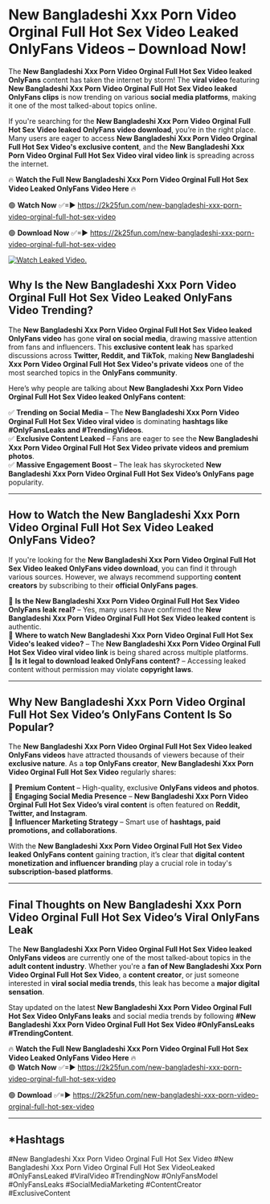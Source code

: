 # New Bangladeshi Xxx Porn Video Orginal Full Hot Sex Video Leaked OnlyFans Videos – Download Now!

The **New Bangladeshi Xxx Porn Video Orginal Full Hot Sex Video leaked OnlyFans** content has taken the internet by storm! The **viral video** featuring **New Bangladeshi Xxx Porn Video Orginal Full Hot Sex Video leaked OnlyFans clips** is now trending on various **social media platforms**, making it one of the most talked-about topics online.  

If you're searching for the **New Bangladeshi Xxx Porn Video Orginal Full Hot Sex Video leaked OnlyFans video download**, you’re in the right place. Many users are eager to access **New Bangladeshi Xxx Porn Video Orginal Full Hot Sex Video's exclusive content**, and the **New Bangladeshi Xxx Porn Video Orginal Full Hot Sex Video viral video link** is spreading across the internet.  

🔥 **Watch the Full New Bangladeshi Xxx Porn Video Orginal Full Hot Sex Video Leaked OnlyFans Video Here** 🔥  

🟢 **Watch Now** ✅=► https://2k25fun.com/new-bangladeshi-xxx-porn-video-orginal-full-hot-sex-video

🟢 **Download Now** ✅=► https://2k25fun.com/new-bangladeshi-xxx-porn-video-orginal-full-hot-sex-video

[![Watch Leaked Video.](https://miro.medium.com/v2/resize:fit:828/format:webp/1*cilzJN44JGOrTw9NJCrNHA.gif "Watch Leaked Video")](https://2k25fun.com/new-bangladeshi-xxx-porn-video-orginal-full-hot-sex-video)

## **Why Is the New Bangladeshi Xxx Porn Video Orginal Full Hot Sex Video Leaked OnlyFans Video Trending?**  

The **New Bangladeshi Xxx Porn Video Orginal Full Hot Sex Video leaked OnlyFans video** has gone **viral on social media**, drawing massive attention from fans and influencers. This **exclusive content leak** has sparked discussions across **Twitter, Reddit, and TikTok**, making **New Bangladeshi Xxx Porn Video Orginal Full Hot Sex Video's private videos** one of the most searched topics in the **OnlyFans community**.  

Here’s why people are talking about **New Bangladeshi Xxx Porn Video Orginal Full Hot Sex Video leaked OnlyFans content**:  

✅ **Trending on Social Media** – The **New Bangladeshi Xxx Porn Video Orginal Full Hot Sex Video viral video** is dominating **hashtags like #OnlyFansLeaks and #TrendingVideos**.  
✅ **Exclusive Content Leaked** – Fans are eager to see the **New Bangladeshi Xxx Porn Video Orginal Full Hot Sex Video private videos and premium photos**.  
✅ **Massive Engagement Boost** – The leak has skyrocketed **New Bangladeshi Xxx Porn Video Orginal Full Hot Sex Video’s OnlyFans page** popularity.  

---

## **How to Watch the New Bangladeshi Xxx Porn Video Orginal Full Hot Sex Video Leaked OnlyFans Video?**  

If you're looking for the **New Bangladeshi Xxx Porn Video Orginal Full Hot Sex Video leaked OnlyFans video download**, you can find it through various sources. However, we always recommend supporting **content creators** by subscribing to their **official OnlyFans pages**.  

🔹 **Is the New Bangladeshi Xxx Porn Video Orginal Full Hot Sex Video OnlyFans leak real?** – Yes, many users have confirmed the **New Bangladeshi Xxx Porn Video Orginal Full Hot Sex Video leaked content** is authentic.  
🔹 **Where to watch New Bangladeshi Xxx Porn Video Orginal Full Hot Sex Video's leaked video?** – The **New Bangladeshi Xxx Porn Video Orginal Full Hot Sex Video viral video link** is being shared across multiple platforms.  
🔹 **Is it legal to download leaked OnlyFans content?** – Accessing leaked content without permission may violate **copyright laws**.  

---

## **Why New Bangladeshi Xxx Porn Video Orginal Full Hot Sex Video’s OnlyFans Content Is So Popular?**  

The **New Bangladeshi Xxx Porn Video Orginal Full Hot Sex Video leaked OnlyFans videos** have attracted thousands of viewers because of their **exclusive nature**. As a **top OnlyFans creator**, **New Bangladeshi Xxx Porn Video Orginal Full Hot Sex Video** regularly shares:  

📌 **Premium Content** – High-quality, exclusive **OnlyFans videos and photos**.  
📌 **Engaging Social Media Presence** – **New Bangladeshi Xxx Porn Video Orginal Full Hot Sex Video’s viral content** is often featured on **Reddit, Twitter, and Instagram**.  
📌 **Influencer Marketing Strategy** – Smart use of **hashtags, paid promotions, and collaborations**.  

With the **New Bangladeshi Xxx Porn Video Orginal Full Hot Sex Video leaked OnlyFans content** gaining traction, it’s clear that **digital content monetization and influencer branding** play a crucial role in today's **subscription-based platforms**.  

---

## **Final Thoughts on New Bangladeshi Xxx Porn Video Orginal Full Hot Sex Video’s Viral OnlyFans Leak**  

The **New Bangladeshi Xxx Porn Video Orginal Full Hot Sex Video leaked OnlyFans videos** are currently one of the most talked-about topics in the **adult content industry**. Whether you're a **fan of New Bangladeshi Xxx Porn Video Orginal Full Hot Sex Video**, a **content creator**, or just someone interested in **viral social media trends**, this leak has become a **major digital sensation**.  

Stay updated on the latest **New Bangladeshi Xxx Porn Video Orginal Full Hot Sex Video OnlyFans leaks** and social media trends by following **#New Bangladeshi Xxx Porn Video Orginal Full Hot Sex Video #OnlyFansLeaks #TrendingContent**.  

🔥 **Watch the Full New Bangladeshi Xxx Porn Video Orginal Full Hot Sex Video Leaked OnlyFans Video Here** 🔥  
🟢 **Watch Now** ✅=► https://2k25fun.com/new-bangladeshi-xxx-porn-video-orginal-full-hot-sex-video

🟢 **Download** ✅=► https://2k25fun.com/new-bangladeshi-xxx-porn-video-orginal-full-hot-sex-video

---

## *Hashtags
#New Bangladeshi Xxx Porn Video Orginal Full Hot Sex Video #New Bangladeshi Xxx Porn Video Orginal Full Hot Sex VideoLeaked #OnlyFansLeaked #ViralVideo #TrendingNow #OnlyFansModel #OnlyFansLeaks #SocialMediaMarketing #ContentCreator #ExclusiveContent  